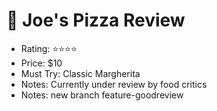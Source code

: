 # 🍕 Joe's Pizza Review
- Rating: ⭐⭐⭐⭐
- Price: $10
- Must Try: Classic Margherita
- Notes: Currently under review by food critics
- Notes: new branch feature-goodreview